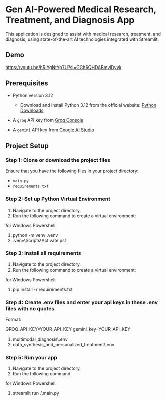 # Gen AI-Powered Medical Research, Treatment, and Diagnosis App

This application is designed to assist with medical research, treatment, and diagnosis, using state-of-the-art AI technologies integrated with Streamlit.

## Demo
https://youtu.be/hRIYgNtYp7U?si=GGh6QHDABmviDyyk

## Prerequisites

- Python version 3.12
  - Download and install Python 3.12 from the official website: [Python Downloads](https://www.python.org/downloads/)
  
- A `groq` API key from [Groq Console](https://console.groq.com/keys)
- A `gemini` API key from [Google AI Studio](https://aistudio.google.com/app/apikey)

## Project Setup

### Step 1: Clone or download the project files

Ensure that you have the following files in your project directory:
- `main.py`
- `requirements.txt`

### Step 2: Set up Python Virtual Environment

1. Navigate to the project directory.
2. Run the following command to create a virtual environment:

for Windows Powershell:
   1) python -m venv .venv 
   2) .venv\Scripts\Activate.ps1

### Step 3: Install all requirements

1. Navigate to the project directory.
2. Run the following command to create a virtual environment:

for Windows Powershell:
   1) pip install -r requirements.txt

### Step 4: Create .env files and enter your api keys in these .env files with no quotes

Format:

GROQ_API_KEY=YOUR_API_KEY
gemini_key=YOUR_API_KEY

1. multimodal_diagnosis\\.env
2. data_synthesis_and_personalized_treatment\\.env

### Step 5: Run your app

1. Navigate to the project directory.
2. Run the following command

for Windows Powershell:
   1) streamlit run .\main.py





